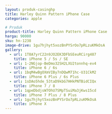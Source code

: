 ```yaml
---
layout: produk-casinghp
title: Harley Quinn Pattern iPhone Case
categories: apple

# Produk
product-title: Harley Quinn Pattern iPhone Case
harga: 90000
sku: hn-1238
image-drive: 1gu7hjhyt5xozBnPYSrOo7pRLzuKMkOsA
gallery:
  - url: 1T8A7yrC22n9JO2EK3DFbSEeuRCirg487
    title: iPhone 5 / 5s / SE
  - url: 1-2NGjop-BeDmo32SH2LXU2tonnhq-ev4
    title: iPhone 6 / 6s
  - url: 1bqM4wBgOXmVIBy7nDQwM71hc-U31CkM2
    title: iPhone 6 Plus / 6s Plus
  - url: 1sDAo5hde_53taD9kbG7HHkPNTBidCIQx
    title: iPhone 7 / 8
  - url: 1qpeDbdjsW7OhU7SMpTSuiMa3jKws15cd
    title: iPhone 7 Plus / 8 Plus
  - url: 1gu7hjhyt5xozBnPYSrOo7pRLzuKMkOsA
    title: iPhone X
---
```

